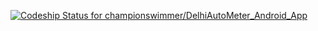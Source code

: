[ ![Codeship Status for championswimmer/DelhiAutoMeter_Android_App](https://www.codeship.io/projects/f6d406a0-0087-0132-f63c-721dff9e3dba/status)](https://www.codeship.io/projects/29996)
